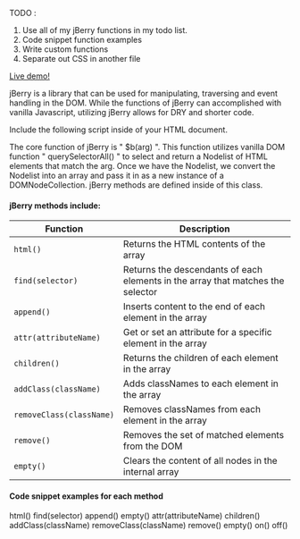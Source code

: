 TODO :

1.  Use all of my jBerry functions in my todo list.
2.  Code snippet function examples
3.  Write custom functions
4.  Separate out CSS in another file

[Live demo!](https:)

jBerry is a library that can be used for manipulating, traversing and event handling in the DOM. While the functions of jBerry can accomplished with vanilla Javascript, utilizing jBerry allows for DRY and shorter code.

Include the following script inside of your HTML document.

<script type="text/javascript" src="./lib/jberry.js" charset="utf-8"></script>

The core function of jBerry is " $b(arg) ". This function utilizes vanilla DOM function " querySelectorAll() " to select and return a Nodelist of HTML elements that match the arg. Once we have the Nodelist, we convert the Nodelist into an array and pass it in as a new instance of a DOMNodeCollection. jBerry methods are defined inside of this class.

#### jBerry methods include:

| Function                 | Description                                                                     |
| ------------------------ | ------------------------------------------------------------------------------- |
| `html()`                 | Returns the HTML contents of the array                                          |
| `find(selector)`         | Returns the descendants of each elements in the array that matches the selector |
| `append()`               | Inserts content to the end of each element in the array                         |
| `attr(attributeName)`    | Get or set an attribute for a specific element in the array                     |
| `children()`             | Returns the children of each element in the array                               |
| `addClass(className)`    | Adds classNames to each element in the array                                    |
| `removeClass(className)` | Removes classNames from each element in the array                               |
| `remove()`               | Removes the set of matched elements from the DOM                                |
| `empty()`                | Clears the content of all nodes in the internal array                           |

#### Code snippet examples for each method

html()
find(selector)
append()
empty()
attr(attributeName)
children()
addClass(className)
removeClass(className)
remove()
empty()
on()
off()
